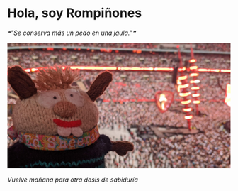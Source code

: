 # Hola, soy Rompiñones

<!--STARTS_HERE_QUOTE_README-->
<i>❝"Se conserva más un pedo en una jaula."❞</i>
<!--ENDS_HERE_QUOTE_README-->

<!--START_SECTION:update_image-->
![alt text](https://raw.githubusercontent.com/focaalvarez/rompinones/main/.github/images/IMG_20220624_210115.jpg?raw=true)
<!--END_SECTION:update_image-->

*Vuelve mañana para otra dosis de sabiduría*
